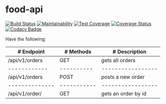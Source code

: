 # food-api

[![Build Status](https://travis-ci.org/denomash/food-api.svg?branch=ft-place-new-order-route-%23160364056)](https://travis-ci.org/denomash/food-api) [![Maintainability](https://api.codeclimate.com/v1/badges/a99a88d28ad37a79dbf6/maintainability)](https://codeclimate.com/github/codeclimate/codeclimate/maintainability) [![Test Coverage](https://api.codeclimate.com/v1/badges/a99a88d28ad37a79dbf6/test_coverage)](https://codeclimate.com/github/codeclimate/codeclimate/test_coverage) [![Coverage Status](https://coveralls.io/repos/github/denomash/food-api/badge.svg?branch=ft-get-order-by-id-%23160364099)](https://coveralls.io/github/denomash/food-api?branch=ft-get-order-by-id-%23160364099) [![Codacy Badge](https://api.codacy.com/project/badge/Grade/e0132b28a0ae4584af6057af6a8abd08)](https://www.codacy.com/app/denomash/food-api?utm_source=github.com&amp;utm_medium=referral&amp;utm_content=denomash/food-api&amp;utm_campaign=Badge_Grade)

Have the following:

|   # Endpoint     |  # Methods | # Description       |
| -------------    |----------- | ------------------  | 
|/api/v1/orders    |   GET      |  gets all orders    |
| ------------     | ---------- | -----------------   |
|/api/v1/orders    |   POST     | posts a new order   |
|--------------    |----------- | -----------------   |
|/api/v1/order/<id>|   GET      |gets an order by id  |